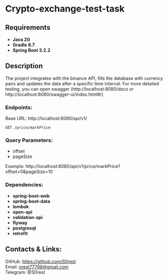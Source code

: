 # Crypto-exchange-test-task
## Requirements  
- **Java 20**
- **Gradle 8.7**
- **Spring Boot 3.2.2**

## Description  
The project integrates with the binance API, fills the database with currency pairs and updates the data after a specific time interval. For more detailed testing, you can open swagger (http://localhost:8080/docs  or http://localhost:8080/swagger-ui/index.html#/)

### Endpoints:  
Base URL: http://localhost:8080/api/v1/
```
GET /price/markPrice
``` 
### Query Parameters: 
- offset
- pageSize

Example: http://localhost:8080/api/v1/price/markPrice?offset=0&pageSize=10

### Dependencies:
- **spring-boot-web** 
- **spring-boot-data**
- **lombok**
- **open-api**
- **validation-api** 
- **flyway**
- **postgresql** 
- **retrofit**  

## Contacts & Links:  
GitHub: https://github.com/S0rest  
Email: orest77798@gmail.com  
Telegram: @S0rest  